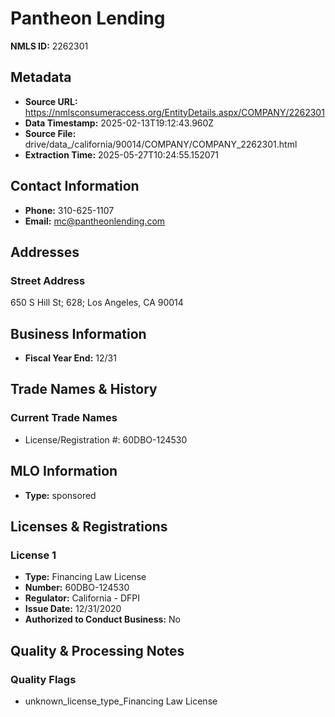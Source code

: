 # Pantheon Lending

**NMLS ID:** 2262301

## Metadata
- **Source URL:** https://nmlsconsumeraccess.org/EntityDetails.aspx/COMPANY/2262301
- **Data Timestamp:** 2025-02-13T19:12:43.960Z
- **Source File:** drive/data_/california/90014/COMPANY/COMPANY_2262301.html
- **Extraction Time:** 2025-05-27T10:24:55.152071

## Contact Information
- **Phone:** 310-625-1107
- **Email:** mc@pantheonlending.com

## Addresses
### Street Address
650 S Hill St; 628; Los Angeles, CA 90014

## Business Information
- **Fiscal Year End:** 12/31

## Trade Names & History
### Current Trade Names
- License/Registration #: 60DBO-124530

## MLO Information
- **Type:** sponsored

## Licenses & Registrations

### License 1
- **Type:** Financing Law License
- **Number:** 60DBO-124530
- **Regulator:** California - DFPI
- **Issue Date:** 12/31/2020
- **Authorized to Conduct Business:** No

## Quality & Processing Notes
### Quality Flags
- unknown_license_type_Financing Law License
